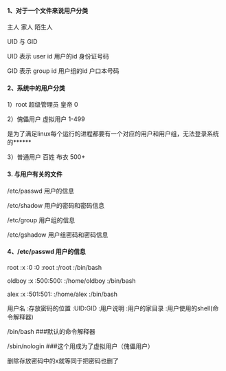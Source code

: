 #### 1、对于一个文件来说用户分类

  主人    家人    陌生人 

UID 与 GID 

UID 表示 user  id  用户的id   身份证号码 

GID 表示 group id  用户组的id 户口本号码  

#### 2、系统中的用户分类

1）root    超级管理员  皇帝             0      

2）傀儡用户 虚拟用户                  1-499   

是为了满足linux每个运行的进程都要有一个对应的用户和用户组，无法登录系统的\*\*\*\*\*\*

3）普通用户            百姓 布衣      500+    

#### 3. 与用户有关的文件 

/etc/passwd  用户的信息

/etc/shadow  用户的密码和密码信息

/etc/group   用户组的信息

/etc/gshadow 用户组密码和密码信息

#### 4、/etc/passwd  用户的信息                  

root   :x              :0  :0     :root     :/root          :/bin/bash

oldboy :x              :500:500:            :/home/oldboy  :/bin/bash

alex   :x              :501:501:            :/home/alex     :/bin/bash

用户名 :存放密码的位置   :UID:GID  :用户说明  :用户的家目录   :用户使用的shell\(命令解释器\)

/bin/bash     \#\#\#默认的命令解释器

/sbin/nologin \#\#\#这个用成为了虚拟用户（傀儡用户）

删除存放密码中的x就等同于把密码也删了

